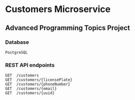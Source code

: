 # Customers Microservice
## Advanced Programming Topics Project
### Database
    PostgreSQL

### REST API endpoints
    GET  /customers
    GET  /customers/{licensePlate}
    GET  /customers/{phoneNumber}
    GET  /customers/{email}
    GET  /customers/{uuid}


